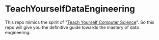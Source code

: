 # TeachYourselfDataEngineering
This repo mimics the spirit of "[Teach Yourself Computer Science](https://teachyourselfcs.com/)". So this repo will give you the definitive guide towards the mastery of data engineering.
